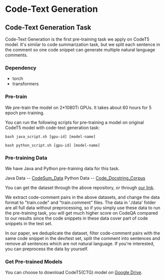 # Code-Text Generation

## Code-Text Generation Task

Code-Text Generation is the first pre-training task we apply on CodeT5 model. It's similar to code summarization task, but we split each sentence in the comment so one code snippet can generate multiple natural language comments.

### Dependency

- torch
- transformers

### Pre-train

We pre-train the model on 2*1080Ti GPUs. It takes about 60 hours for 5 epoch pre-training.

You can run the following scripts for pre-training a model on original CodeT5 model with code-text generation task:

`bash java_script.sh [gpu-id] [model-name]`

`bash python_script.sh [gpu-id] [model-name]`

### Pre-training Data

We have Java and Python pre-training data for this task.

Java Data -- [CodeSum_Data](https://github.com/xing-hu/TL-CodeSum)
Python Data -- [Code_Docstring_Corpus](https://github.com/EdinburghNLP/code-docstring-corpus)

You can get the dataset through the above repository, or through [our link](https://drive.google.com/drive/folders/1M7wVQB6ul6OUDpphQaQ7HT2VyEs30v3o?usp=sharing).

We extract code-comment pairs in the above datasets, and change the data format to "train.code" and "train.comment" files. The data in './data' folder are all full data without preprocessing, so if you simply use these data to run the pre-training task, you will get much higher score on CodeQA compared to our results since the code snippets in these data cover part of code snippets in the test set.

In our paper, we deduplicate the dataset, filter code-comment pairs with the same code snippet in the dev/test set, split the comment into sentences and remove all sentences which are not natural language. If you're interested, you can preprocess the data by yourself.

### Get Pre-trained Models

You can choose to download CodeT5(CTG) model on [Google Drive](https://drive.google.com/drive/folders/1DsZvOcGMXjswps1I5_AuOMWVvzZQDFWk?usp=sharing).















